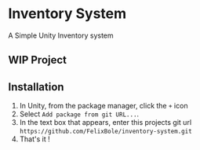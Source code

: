# Inventory System

A Simple Unity Inventory system

## WIP Project

## Installation

1. In Unity, from the package manager, click the `+` icon
2. Select `Add package from git URL...`.
3. In the text box that appears, enter this projects git url `https://github.com/FelixBole/inventory-system.git`
4. That's it !
